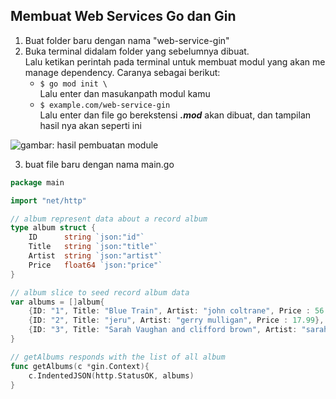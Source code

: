 ## Membuat Web Services Go dan Gin
1. Buat folder baru dengan nama "web-service-gin"  
2. Buka terminal didalam folder yang sebelumnya dibuat.  
 Lalu ketikan perintah pada terminal untuk membuat modul yang akan me manage dependency. Caranya sebagai berikut:   
	- `$ go mod init \`   
Lalu enter dan masukanpath modul kamu   
	- `$ example.com/web-service-gin`  
Lalu enter dan file go berekstensi ***.mod*** akan dibuat, dan tampilan hasil nya akan seperti ini  

![gambar: hasil pembuatan module](https://link)

3. buat file baru dengan nama main.go
```go
package main

import "net/http"

// album represent data about a record album
type album struct {
	ID 		string `json:"id"`
	Title 	string `json:"title"`
	Artist 	string `json:"artist"`
	Price 	float64 `json:"price"`
}

// album slice to seed record album data
var albums = []album{
	{ID: "1", Title: "Blue Train", Artist: "john coltrane", Price : 56.99},
	{ID: "2", Title: "jeru", Artist: "gerry mulligan", Price : 17.99},
	{ID: "3", Title: "Sarah Vaughan and clifford brown", Artist: "sarah vaughan", Price : 39.99},
}

// getAlbums responds with the list of all album
func getAlbums(c *gin.Context){
	c.IndentedJSON(http.StatusOK, albums)
}
```